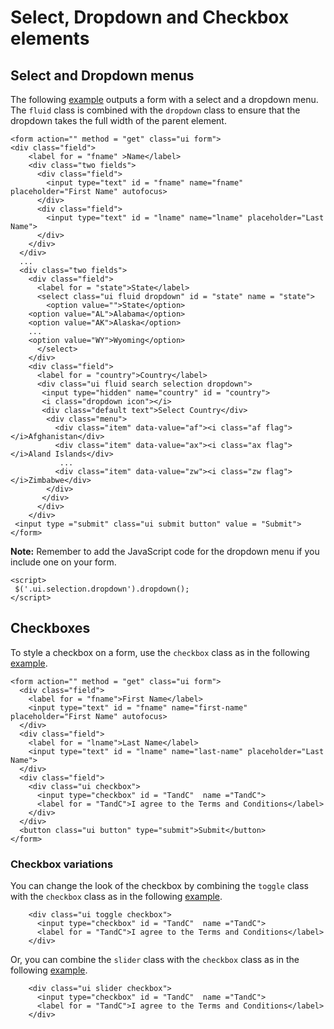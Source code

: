 
# Select, Dropdown and Checkbox elements

## Select and  Dropdown menus

The following <a href="archives/Class Htmls/ex7.html" target = "_blank">example</a> outputs a form with a select and a dropdown menu. The `fluid` class is combined
with the `dropdown` class to ensure that the dropdown takes the full width of the parent element.

~~~
<form action="" method = "get" class="ui form">
<div class="field">
    <label for = "fname" >Name</label>
    <div class="two fields">
      <div class="field">
        <input type="text" id = "fname" name="fname" placeholder="First Name" autofocus>
      </div>
      <div class="field">
        <input type="text" id = "lname" name="lname" placeholder="Last Name">
      </div>
    </div>
  </div>
  ...
  <div class="two fields">
    <div class="field">
      <label for = "state">State</label>
      <select class="ui fluid dropdown" id = "state" name = "state">
        <option value="">State</option>
    <option value="AL">Alabama</option>
    <option value="AK">Alaska</option>
    ...
    <option value="WY">Wyoming</option>
      </select>
    </div>
    <div class="field">
      <label for = "country">Country</label>
      <div class="ui fluid search selection dropdown">
       <input type="hidden" name="country" id = "country">
       <i class="dropdown icon"></i>
       <div class="default text">Select Country</div>
        <div class="menu">
          <div class="item" data-value="af"><i class="af flag"></i>Afghanistan</div>
          <div class="item" data-value="ax"><i class="ax flag"></i>Aland Islands</div>
           ...
          <div class="item" data-value="zw"><i class="zw flag"></i>Zimbabwe</div>
        </div>
       </div>
      </div>
    </div>
 <input type ="submit" class="ui submit button" value = "Submit">
</form>
~~~


**Note:** Remember to add the JavaScript code for the dropdown menu if you include one on your form.

~~~
<script>
 $('.ui.selection.dropdown').dropdown();
</script>
~~~

## Checkboxes

To style a checkbox on a form, use the `checkbox` class as in the following <a href="archives/Class Htmls/ex8.html" target = "_blank">example</a>.

~~~
<form action="" method = "get" class="ui form">
  <div class="field">
    <label for = "fname">First Name</label>
    <input type="text" id = "fname" name="first-name" placeholder="First Name" autofocus>
  </div>
  <div class="field">
    <label for = "lname">Last Name</label>
    <input type="text" id = "lname" name="last-name" placeholder="Last Name">
  </div>
  <div class="field">
    <div class="ui checkbox">
      <input type="checkbox" id = "TandC"  name ="TandC">
      <label for = "TandC">I agree to the Terms and Conditions</label>
    </div>
  </div>
  <button class="ui button" type="submit">Submit</button>
</form>
~~~

### Checkbox variations

You can change the look of the checkbox by combining the `toggle` class with the `checkbox` class as in the following <a href="archives/Class Htmls/ex9.html" target = "_blank">example</a>.

~~~
    <div class="ui toggle checkbox">
      <input type="checkbox" id = "TandC"  name ="TandC">
      <label for = "TandC">I agree to the Terms and Conditions</label>
    </div>
~~~

Or, you can combine the `slider` class with the `checkbox` class as in the following <a href="archives/Class Htmls/ex10.html" target = "_blank">example</a>.

~~~
    <div class="ui slider checkbox">
      <input type="checkbox" id = "TandC"  name ="TandC">
      <label for = "TandC">I agree to the Terms and Conditions</label>
    </div>
~~~


